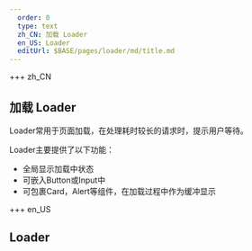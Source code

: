 ```yaml
---   
  order: 0
  type: text
  zh_CN: 加载 Loader
  en_US: Loader
  editUrl: $BASE/pages/loader/md/title.md
---      
```


+++  zh_CN
## 加载 Loader
Loader常用于页面加载，在处理耗时较长的请求时，提示用户等待。

Loader主要提供了以下功能：

- 全局显示加载中状态
- 可嵌入Button或Input中
- 可包裹Card，Alert等组件，在加载过程中作为缓冲显示


+++ en_US
## Loader


